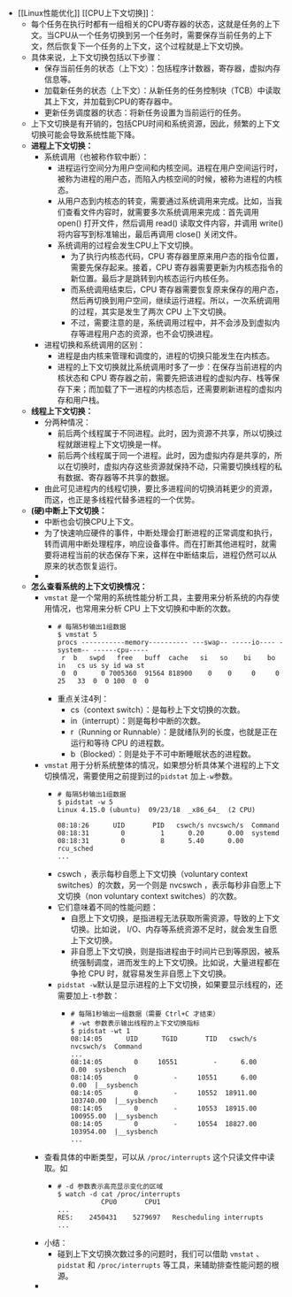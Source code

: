 - [[Linux性能优化]] [[CPU上下文切换]]：
	- 每个任务在执行时都有一组相关的CPU寄存器的状态，这就是任务的上下文。当CPU从一个任务切换到另一个任务时，需要保存当前任务的上下文，然后恢复下一个任务的上下文，这个过程就是上下文切换。
	- 具体来说，上下文切换包括以下步骤：
		- 保存当前任务的状态（上下文）：包括程序计数器，寄存器，虚拟内存信息等。
		- 加载新任务的状态（上下文）：从新任务的任务控制块（TCB）中读取其上下文，并加载到CPU的寄存器中。
		- 更新任务调度器的状态：将新任务设置为当前运行的任务。
	- 上下文切换是有开销的，包括CPU时间和系统资源，因此，频繁的上下文切换可能会导致系统性能下降。
	- **进程上下文切换：**
		- 系统调用（也被称作软中断）：
			- 进程运行空间分为用户空间和内核空间。进程在用户空间运行时，被称为进程的用户态，而陷入内核空间的时候，被称为进程的内核态。
			- 从用户态到内核态的转变，需要通过系统调用来完成。比如，当我们查看文件内容时，就需要多次系统调用来完成：首先调用 open() 打开文件，然后调用 read() 读取文件内容，并调用 write() 将内容写到标准输出，最后再调用 close() 关闭文件。
			- 系统调用的过程会发生CPU上下文切换。
				- 为了执行内核态代码，CPU 寄存器里原来用户态的指令位置，需要先保存起来。接着，CPU 寄存器需要更新为内核态指令的新位置。最后才是跳转到内核态运行内核任务。
				- 而系统调用结束后，CPU 寄存器需要恢复原来保存的用户态，然后再切换到用户空间，继续运行进程。所以，一次系统调用的过程，其实是发生了两次 CPU 上下文切换。
				- 不过，需要注意的是，系统调用过程中，并不会涉及到虚拟内存等进程用户态的资源，也不会切换进程。
		- 进程切换和系统调用的区别：
			- 进程是由内核来管理和调度的，进程的切换只能发生在内核态。
			- 进程的上下文切换就比系统调用时多了一步：在保存当前进程的内核状态和 CPU 寄存器之前，需要先把该进程的虚拟内存、栈等保存下来；而加载了下一进程的内核态后，还需要刷新进程的虚拟内存和用户栈。
	- **线程上下文切换：**
		- 分两种情况：
			- 前后两个线程属于不同进程。此时，因为资源不共享，所以切换过程就跟进程上下文切换是一样。
			- 前后两个线程属于同一个进程。此时，因为虚拟内存是共享的，所以在切换时，虚拟内存这些资源就保持不动，只需要切换线程的私有数据、寄存器等不共享的数据。
		- 由此可见进程内的线程切换，要比多进程间的切换消耗更少的资源，而这，也正是多线程代替多进程的一个优势。
	- **(硬)中断上下文切换：**
		- 中断也会切换CPU上下文。
		- 为了快速响应硬件的事件，中断处理会打断进程的正常调度和执行，转而调用中断处理程序，响应设备事件。而在打断其他进程时，就需要将进程当前的状态保存下来，这样在中断结束后，进程仍然可以从原来的状态恢复运行。
		-
	- **怎么查看系统的上下文切换情况：**
		- `vmstat` 是一个常用的系统性能分析工具，主要用来分析系统的内存使用情况，也常用来分析 CPU 上下文切换和中断的次数。
			- ```
			  # 每隔5秒输出1组数据
			  $ vmstat 5
			  procs -----------memory---------- ---swap-- -----io---- -system-- ------cpu-----
			   r  b   swpd   free   buff  cache   si   so    bi    bo   in   cs us sy id wa st
			   0  0      0 7005360  91564 818900    0    0     0     0   25   33  0  0 100  0  0
			  ```
			- 重点关注4列：
				- cs（context switch）：是每秒上下文切换的次数。
				- in（interrupt）：则是每秒中断的次数。
				- r（Running or Runnable）：是就绪队列的长度，也就是正在运行和等待 CPU 的进程数。
				- b（Blocked）：则是处于不可中断睡眠状态的进程数。
		- `vmstat` 用于分析系统整体的情况，如果想分析具体某个进程的上下文切换情况，需要使用之前提到过的`pidstat` 加上`-w`参数。
			- ```
			  # 每隔5秒输出1组数据
			  $ pidstat -w 5
			  Linux 4.15.0 (ubuntu)  09/23/18  _x86_64_  (2 CPU)
			  
			  08:18:26      UID       PID   cswch/s nvcswch/s  Command
			  08:18:31        0         1      0.20      0.00  systemd
			  08:18:31        0         8      5.40      0.00  rcu_sched
			  ...
			  ```
			- cswch ，表示每秒自愿上下文切换（voluntary context switches）的次数，另一个则是 nvcswch ，表示每秒非自愿上下文切换（non voluntary context switches）的次数。
			- 它们意味着不同的性能问题：
				- 自愿上下文切换，是指进程无法获取所需资源，导致的上下文切换。比如说， I/O、内存等系统资源不足时，就会发生自愿上下文切换。
				- 非自愿上下文切换，则是指进程由于时间片已到等原因，被系统强制调度，进而发生的上下文切换。比如说，大量进程都在争抢 CPU 时，就容易发生非自愿上下文切换。
			- `pidstat -w`默认是显示进程的上下文切换，如果要显示线程的，还需要加上`-t`参数：
				- ```
				  # 每隔1秒输出一组数据（需要 Ctrl+C 才结束）
				  # -wt 参数表示输出线程的上下文切换指标
				  $ pidstat -wt 1
				  08:14:05      UID      TGID       TID   cswch/s nvcswch/s  Command
				  ...
				  08:14:05        0     10551         -      6.00      0.00  sysbench
				  08:14:05        0         -     10551      6.00      0.00  |__sysbench
				  08:14:05        0         -     10552  18911.00 103740.00  |__sysbench
				  08:14:05        0         -     10553  18915.00 100955.00  |__sysbench
				  08:14:05        0         -     10554  18827.00 103954.00  |__sysbench
				  ...
				  ```
		- 查看具体的中断类型，可以从 `/proc/interrupts` 这个只读文件中读取。如
			- ```
			  # -d 参数表示高亮显示变化的区域
			  $ watch -d cat /proc/interrupts
			             CPU0       CPU1
			  ...
			  RES:    2450431    5279697   Rescheduling interrupts
			  ...
			  ```
		- 小结：
			- 碰到上下文切换次数过多的问题时，我们可以借助 `vmstat` 、 `pidstat` 和 `/proc/interrupts` 等工具，来辅助排查性能问题的根源。
		-